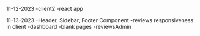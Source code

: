 11-12-2023
    -client2
    -react app

11-13-2023
    -Header, Sidebar, Footer Component
    -reviews responsiveness in client
    -dashboard
    -blank pages
    -reviewsAdmin
